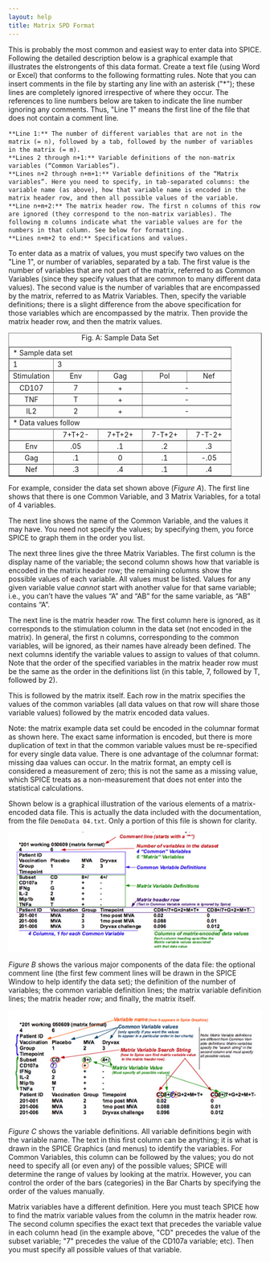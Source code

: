 ```yaml
---
layout: help
title: Matrix SPD Format
---
```


This is probably the most common and easiest way to enter data into SPICE. Following the detailed description below is a graphical example that illustrates the elstrongents of this data format. Create a text file (using Word or Excel) that conforms to the following formatting rules. Note that you can insert comments in the file by starting any line with an asterisk ("*"); these lines are completely ignored irrespective of where they occur. The references to line numbers below are taken to indicate the line number ignoring any comments. Thus, "Line 1" means the first line of the file that does not contain a comment line.

    **Line 1:** The number of different variables that are not in the matrix (= n), followed by a tab, followed by the number of variables in the matrix (= m).  
    **Lines 2 through n+1:** Variable definitions of the non-matrix variables (“Common Variables”).  
    **Lines n+2 through n+m+1:** Variable definitions of the “Matrix variables”. Here you need to specify, in tab-separated columns: the variable name (as above), how that variable name is encoded in the matrix header row, and then all possible values of the variable.  
    **Line n+m+2:** The matrix header row. The first n columns of this row are ignored (they correspond to the non-matrix variables). The following m columns indicate what the variable values are for the numbers in that column. See below for formatting.  
    **Lines n+m+2 to end:** Specifications and values.

To enter data as a matrix of values, you must specify two values on the "Line 1", or number of variables, separated by a tab. The first value is the number of variables that are not part of the matrix, referred to as Common Variables (since they specify values that are common to many different data values). The second value is the number of variables that are encompassed by the matrix, referred to as Matrix Variables. Then, specify the variable definitions; there is a slight difference from the above specification for those variables which are encompassed by the matrix. Then provide the matrix header row, and then the matrix values.

<table border="1" align="center" cellspacing="0" cellpadding="3">
	<caption>Fig. A: Sample Data Set</caption>
	<tr>
		<td colspan="5" align="left">* Sample data set</td>
	</tr>
	<tr>
		<td width="20%" align="left">1</td>
		<td width="80%" colspan="5" align="left">3</td>
	</tr>
	<tr>
		<td width="20%" align="center">Stimulation</td>
		<td width="20%" align="center">Env</td>
		<td width="20%" align="center">Gag</td>
		<td width="20%" align="center">Pol</td>
		<td width="20%" align="center">Nef</td>
	</tr>
	<tr>
		<td width="20%" align="center">CD107</td>
		<td width="20%" align="center">7</td>
		<td width="20%" align="center">+</td>
		<td width="40%" align="center" colspan="2">-</td>
	</tr>
	<tr>
		<td width="20%" align="center">TNF</td>
		<td width="20%" align="center">T</td>
		<td width="20%" align="center">+</td>
		<td width="40%" align="center" colspan="2">-</td>
	</tr>
	<tr>
		<td width="20%" align="center">IL2</td>
		<td width="20%" align="center">2</td>
		<td width="20%" align="center">+</td>
		<td width="40%" align="center" colspan="2">-</td>
	</tr>
	<tr>
		<td colspan="5" align="left">* Data values follow</td>
	</tr>
	<tr>
		<td width="20%" align="center">&nbsp;</td>
		<td width="20%" align="center">7+T+2-</td>
		<td width="20%" align="center">7+T+2+</td>
		<td width="20%" align="center">7-T+2+</td>
		<td width="20%" align="center">7-T-2+</td>
	</tr>
	<tr>
		<td width="20%" align="center">Env</td>
		<td width="20%" align="center">.05</td>
		<td width="20%" align="center">.1</td>
		<td width="20%" align="center">.2</td>
		<td width="20%" align="center">.3</td>
	</tr>
	<tr>
		<td width="20%" align="center">Gag</td>
		<td width="20%" align="center">.1</td>
		<td width="20%" align="center">0</td>
		<td width="20%" align="center">.1</td>
		<td width="20%" align="center">-.05</td>
	</tr>
	<tr>
		<td width="20%" align="center">Nef</td>
		<td width="20%" align="center">.3</td>
		<td width="20%" align="center">.4</td>
		<td width="20%" align="center">.1</td>
		<td width="20%" align="center">.4</td>
	</tr>
</table>

For example, consider the data set shown above (*Figure A*). The first line shows that there is one Common Variable, and 3 Matrix Variables, for a total of 4 variables.

The next line shows the name of the Common Variable, and the values it may have.  You need not specify the values; by specifying them, you force SPICE to graph them in the order you list.

The next three lines give the three Matrix Variables. The first column is the display name of the variable; the second column shows how that variable is encoded in the matrix header row; the remaining columns show the possible values of each variable. All values must be listed. Values for any given variable value *cannot* start with another value for that same variable; i.e., you can’t have the values “A” and “AB” for the same variable, as “AB” contains “A”.

The next line is the matrix header row. The first column here is ignored, as it corresponds to the stimulation column in the data set (not encoded in the matrix). In general, the first n columns, corresponding to the common variables, will be ignored, as their names have already been defined. The next columns identify the variable values to assign to values of that column. Note that the order of the specified variables in the matrix header row must be the same as the order in the definitions list (in this table, 7, followed by T, followed by 2).

This is followed by the matrix itself. Each row in the matrix specifies the values of the common variables (all data values on that row will share those variable values) followed by the matrix encoded data values.

Note: the matrix example data set could be encoded in the columnar format as shown here. The exact same information is encoded, but there is more duplication of text in that the common variable values must be re-specified for every single data value. There is one advantage of the columnar format: missing daa values can occur. In the matrix format, an empty cell is considered a measurement of zero; this is not the same as a missing value, which SPICE treats as a non-measurement that does not enter into the statistical calculations.

Shown below is a graphical illustration of the various elements of a matrix-encoded data file. This is actually the data included with the documentation, from the file `DemoData 04.txt`. Only a portion of this file is shown for clarity.

![Fig. B: Major components of the matrix format](images/matrixa.jpg "Fig. B: Major components of the matrix format")

*Figure B* shows the various major components of the data file: the optional comment line (the first few comment lines will be drawn in the SPICE Window to help identify the data set); the definition of the number of variables; the common variable definition lines; the matrix variable definition lines; the matrix header row; and finally, the matrix itself.

![Fig. C: Variable definitions of the matrix format](images/matrixb.jpg "Fig. C: Variable definitions of the matrix format")

*Figure C* shows the variable definitions. All variable definitions begin with the variable name. The text in this first column can be anything; it is what is drawn in the SPICE Graphics (and menus) to identify the variables. For Common Variables, this column can be followed by the values; you do not need to specify all (or even any) of the possible values; SPICE will determine the range of values by looking at the matrix. However, you can control the order of the bars (categories) in the Bar Charts by specifying the order of the values manually.

Matrix variables have a different definition. Here you must teach SPICE how to find the matrix variable values from the column in the matrix header row. The second column specifies the exact text that precedes the variable value in each column head (in the example above, "CD" precedes the value of the subset variable; "7" precedes the value of the CD107a variable; etc). Then you must specify all possible values of that variable.